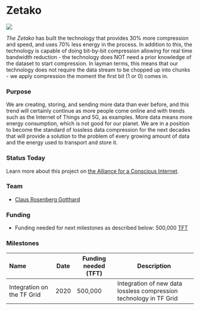 # Zetako

![](https://www.consciousinternet.org/threefold/info/projects/zetako/zetako.png)

*The Zetako* has built the technology that provides 30% more compression and speed, and uses 70% less energy in the process. In addition to this, the technology is capable of doing bit-by-bit compression allowing for real time bandwidth reduction - the technology does NOT need a prior knowledge of the dataset to start compression. In layman terms, this means that our technology does not require the data stream to be chopped up into chunks - we apply compression the moment the first bit (1 or 0) comes in.

### Purpose

We are creating, storing, and sending more data than ever before, and this trend will certainly continue as more people come online and with trends such as the Internet of Things and 5G, as examples. More data means more energy consumption, which is not good for our planet.
We are in a position to become the standard of lossless data compression for the next decades that will provide a solution to the problem of every growing amount of data and the energy used to transport and store it.

### Status Today



Learn more about this project on [the Alliance for a Conscious Internet](https://www.consciousinternet.org/index.html#/projects/zetako).

### Team

- [Claus Rosenberg Gotthard](https://www.consciousinternet.org/#/people/claus_rosenberg_gotthard)

### Funding

- Funding needed for next milestones as described below: 500,000 [TFT](threefold__threefold_token)

### Milestones

| Name         | Date   | Funding needed (TFT) | Description
|:-------------|--------|-------------|-----------------|
| Integration on the TF Grid |  2020 |  500,000 | Integration of new data lossless compression technology in TF Grid |
